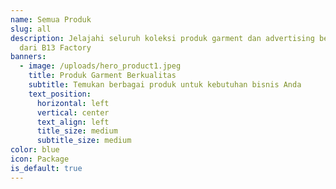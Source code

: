 ```yaml
---
name: Semua Produk
slug: all
description: Jelajahi seluruh koleksi produk garment dan advertising berkualitas
  dari B13 Factory
banners:
  - image: /uploads/hero_product1.jpeg
    title: Produk Garment Berkualitas
    subtitle: Temukan berbagai produk untuk kebutuhan bisnis Anda
    text_position:
      horizontal: left
      vertical: center
      text_align: left
      title_size: medium
      subtitle_size: medium
color: blue
icon: Package
is_default: true
---
```

